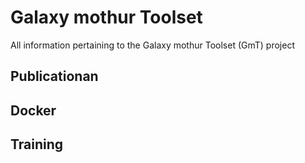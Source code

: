 # Galaxy mothur Toolset

All information pertaining to the Galaxy mothur Toolset (GmT) project

## Publicationan

## Docker

## Training

